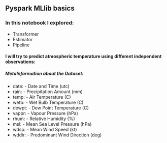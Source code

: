 ## Pyspark MLlib basics
### In this notebook I explored:
- Transformer
- Estimator
- Pipeline

#### I will try to predict atmospheric temperature using different independent observations:
##### MetaInformation about the Dataset:
- date: - Date and Time (utc)
- rain: - Precipitation Amount (mm) 
- temp: - Air Temperature (C)
- wetb: - Wet Bulb Temperature (C)
- dewpt: - Dew Point Temperature (C)
- vappr: - Vapour Pressure (hPa) 
- rhum: - Relative Humidity (%)
- msl: - Mean Sea Level Pressure (hPa)
- wdsp: - Mean Wind Speed (kt)
- wddir: - Predominant Wind Direction (deg)

